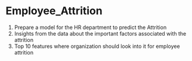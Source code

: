 # Employee_Attrition
1. Prepare a model for the HR department to predict the Attrition
2. Insights from the data about the important factors associated with the attrition
3. Top 10 features where organization should look into it for employee attrition
